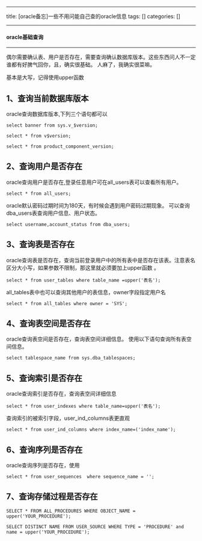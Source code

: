 
--- 
title:  [oracle备忘]一些不用问能自己查的oracle信息 
tags: []
categories: [] 

---


#### oracle基础查询
- - - - - - - 


偶尔需要确认表、用户是否存在，需要查询确认数据库版本。这些东西问人不一定谁都有好脾气回你，且，确实很基础。 人麻了，我确实很菜嘛。

>  
 基本是大写，记得使用upper函数 


## 1、查询当前数据库版本

oracle查询数据库版本,下列三个语句都可以

```
select banner from sys.v_$version;

```

```
select * from v$version;

```

```
select * from product_component_version;

```

## 2、查询用户是否存在

oracle查询用户是否存在,登录任意用户可在all_users表可以查看所有用户。

```
select * from all_users;

```

oracle默认密码过期时间为180天，有时候会遇到用户密码过期现象。 可以查询dba_users表查询用户信息、用户状态。

```
select username,account_status from dba_users;

```

## 3、查询表是否存在

oracle查询表是否存在，查询当前登录用户中的所有表中是否存在该表。注意表名区分大小写，如果参数不限制，那这里就必须要加上upper函数 。

```
select * from user_tables where table_name =upper('表名');

```

all_tables表中也可以查询其他用户的表信息，owner字段指定用户名

```
select * from all_tables where owner = 'SYS';

```

## 4、查询表空间是否存在

oracle查询表空间是否存在，查询表空间详细信息。 使用以下语句查询所有表空间信息。

```
select tablespace_name from sys.dba_tablespaces;

```

## 5、查询索引是否存在

oracle查询索引是否存在，查询表空间详细信息

```
select * from user_indexes where table_name=upper('表名'); 

```

查询索引的被索引字段，user_ind_columns表更直观

```
select * from user_ind_columns where index_name=('index_name'); 

```

## 6、查询序列是否存在

oracle查询序列是否存在，使用

```
select * from user_sequences  where sequence_name = '';

```

## 7、查询存储过程是否存在

```
SELECT * FROM ALL_PROCEDURES WHERE OBJECT_NAME = upper('YOUR_PROCEDURE');

SELECT DISTINCT NAME FROM USER_SOURCE WHERE TYPE = 'PROCEDURE' and name = upper('YOUR_PROCEDURE');

```
